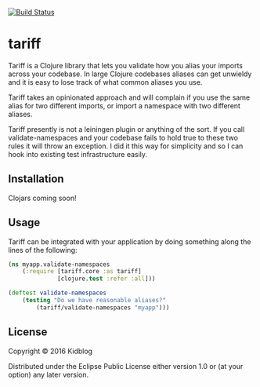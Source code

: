 [![Build Status](https://travis-ci.org/kidblog/tariff.svg?branch=master)](https://travis-ci.org/kidblog/tariff)

# tariff

Tariff is a Clojure library that lets you validate how you alias your imports across your codebase.
In large Clojure codebases aliases can get unwieldy and it is easy to lose track of what common aliases you use.

Tariff takes an opinionated approach and will complain if you use the same alias for two different imports, or import
a namespace with two different aliases.

Tariff presently is not a leiningen plugin or anything of the sort. If you call validate-namespaces and your codebase
fails to hold true to these two rules it will throw an exception. I did it this way for simplicity and so I can hook
into existing test infrastructure easily.

## Installation

Clojars coming soon!

## Usage

Tariff can be integrated with your application by doing something along the lines of the following:
```clojure
(ns myapp.validate-namespaces
    (:require [tariff.core :as tariff]
              [clojure.test :refer :all]))

(deftest validate-namespaces
    (testing "Do we have reasonable aliases?"
        (tariff/validate-namespaces "myapp")))
```

## License

Copyright © 2016 Kidblog

Distributed under the Eclipse Public License either version 1.0 or (at
your option) any later version.
